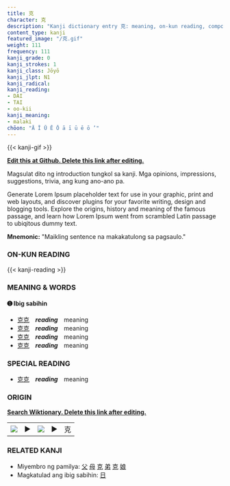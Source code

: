 ```yaml
---
title: 克
character: 克
description: "Kanji dictionary entry 克: meaning, on-kun reading, compounds, origin, related kanji"
content_type: kanji
featured_image: "/克.gif"
weight: 111
frequency: 111
kanji_grade: 0
kanji_strokes: 1
kanji_class: Jōyō
kanji_jlpt: N1
kanji_radical: 
kanji_reading: 
- DAI
- TAI
- oo-kii
kanji_meaning:
- malaki
chōon: "Ā Ī Ū Ē Ō ā ī ū ē ō ’"
---
```

[//]: # (Don't edit the line below. Kanji animated GIF code is automatically generated.)
{{< kanji-gif >}}

[//]: # (Edit below this line.)

**[Edit this at Github. Delete this link after editing.](https://github.com/tim0g/tim/tree/main/content/kanji/克/index.md)**

Magsulat dito ng introduction tungkol sa kanji. Mga opinions, impressions, suggestions, trivia, ang kung ano-ano pa.

Generate Lorem Ipsum placeholder text for use in your graphic, print and web layouts, and discover plugins for your favorite writing, design and blogging tools. Explore the origins, history and meaning of the famous passage, and learn how Lorem Ipsum went from scrambled Latin passage to ubiqitous dummy text.
 
**Mnemonic:** "Maikling sentence na makakatulong sa pagsaulo."

### ON-KUN READING

[//]: # (Don't edit the line below. ON-KUN READING code is automatically generated.)
{{< kanji-reading >}}

### MEANING & WORDS

#### ➊ **Ibig sabihin**
  - [克](../克)[克](../克)　***reading***　meaning
  - [克](../克)[克](../克)　***reading***　meaning
  - [克](../克)[克](../克)　***reading***　meaning
  - [克](../克)[克](../克)　***reading***　meaning

### SPECIAL READING
  - [克](../克)[克](../克)　***reading***　meaning

### ORIGIN

**[Search Wiktionary. Delete this link after editing.](https://wiktionary.org/wiki/克)**
<table class="kanji-table"><tr><td>
<img src="60px-克-bronze.svg.png">
</td><td>▶</td><td>
<img src="60px-克-oracle.svg.png">
</td><td>▶</td>
<td class="kanji-origin">克</td>
</tr></table>

### RELATED KANJI
- Miyembro ng pamilya: [父](../父) [母](../母) [克](../克) [弟](../弟) [克](../克) [娘](../娘)
- Magkatulad ang ibig sabihin: [日](../日)
